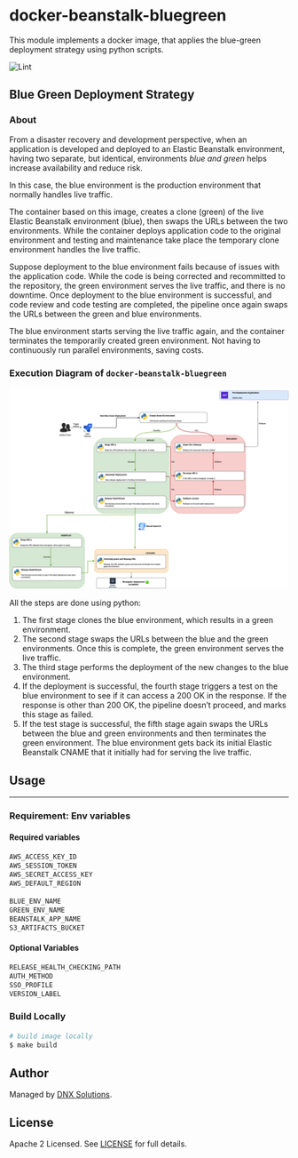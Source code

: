 # docker-beanstalk-bluegreen

This module implements a docker image, that applies the blue-green deployment strategy using python scripts.

![Lint](https://github.com/DNXLabs/docker-beanstalk-bluegreen/workflows/Lint/badge.svg)


## Blue Green Deployment Strategy

### About 
From a disaster recovery and development perspective, when an application is developed and deployed to an Elastic Beanstalk environment, having two separate, but identical, environments *blue and green* helps increase availability and reduce risk.

In this case, the blue environment is the production environment that normally handles live traffic. 

The container based on this image, creates a clone (green) of the live Elastic Beanstalk environment (blue),     then swaps the URLs between the two environments. While the container deploys application code to the original environment and testing and maintenance take place the temporary clone environment handles the live traffic.

Suppose deployment to the blue environment fails because of issues with the application code. While the code is being corrected and recommitted to the repository, the green environment serves the live traffic, and there is no downtime.
Once deployment to the blue environment is successful, and code review and code testing are completed, the pipeline once again swaps the URLs between the green and blue environments.

 The blue environment starts serving the live traffic again, and the container terminates the temporarily created green environment. Not having to continuously run parallel environments, saving costs.

### Execution Diagram of `docker-beanstalk-bluegreen`
![](_docs/assets/BlueGreen-v2.png)

All the steps are done using python:
1. The first stage clones the blue environment, which results in a green environment.
2. The second stage swaps the URLs between the blue and the green environments. Once this is complete, the green environment serves the live traffic.
3. The third stage performs the deployment of the new changes to the blue environment.
4. If the deployment is successful, the fourth stage triggers a test on the blue environment to see if it can access a 200 OK in the response. If the response is other than 200 OK, the pipeline doesn’t proceed, and marks this stage as failed.
5. If the test stage is successful, the fifth stage again swaps the URLs between the blue and green environments and then terminates the green environment. The blue environment gets back its initial Elastic Beanstalk CNAME that it initially had for serving the live traffic.

## Usage

---

### Requirement: Env variables

#### Required variables

```shell
AWS_ACCESS_KEY_ID
AWS_SESSION_TOKEN
AWS_SECRET_ACCESS_KEY
AWS_DEFAULT_REGION

BLUE_ENV_NAME
GREEN_ENV_NAME
BEANSTALK_APP_NAME
S3_ARTIFACTS_BUCKET
```

#### Optional Variables
```shell
RELEASE_HEALTH_CHECKING_PATH
AUTH_METHOD
SSO_PROFILE
VERSION_LABEL
```


### Build Locally
```bash
# build image locally
$ make build
```

## Author

Managed by [DNX Solutions](https://github.com/DNXLabs).

## License

Apache 2 Licensed. See [LICENSE](https://github.com/DNXLabs/docker-beanstalk-bluegreen/blob/master/LICENSE) for full details.